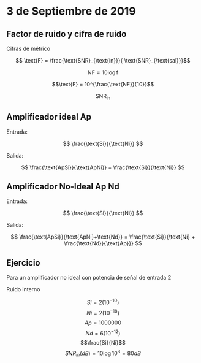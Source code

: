 
# 3 de Septiembre de 2019

## Factor de ruido y cifra de ruido

Cifras de métrico

$$ \text{F} = \frac{\text{SNR}_{\text{in}}}{ \text{SNR}_{\text{sal}}}$$

$$ \text{NF} = 10\log\text{f} $$

$$\text{F} = 10^{\frac{\text{NF}}{10}}$$

$$ \text{SNR}_{\text{in}}$$

## Amplificador ideal Ap

Entrada:

$$ \frac{\text{Si}}{\text{Ni}} $$

Salida:

$$ \frac{\text{ApSi}}{\text{ApNi}} = \frac{\text{Si}}{\text{Ni}} $$

## Amplificador No-Ideal Ap Nd

Entrada:

$$ \frac{\text{Si}}{\text{Ni}} $$

Salida:

$$ \frac{\text{ApSi}}{\text{ApNi}+\text{Nd}} = \frac{\text{Si}}{\text{Ni} + \frac{\text{Nd}}{\text{Ap}}} $$

<!--
-->
## Ejercicio 

Para un amplificador no ideal con potencia de señal de entrada $2$

Ruido interno 

$$Si = 2(10^{-10})$$
$$Ni =  2(10^{-18})$$
$$Ap = 1000000$$
$$Nd = 6(10^{-12})$$
$$\frac{Si}{Ni}$$
$$SNR_{in}(dB) = 10\log 10^{8} = 80 dB$$

